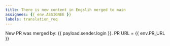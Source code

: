 ```yaml
---
title: There is new content in Engslih merged to main
assignees: {{ env.ASSIGNEE }}
labels: translation_req
---
```

New PR was merged by: {{ payload.sender.login }}.
PR URL = {{ env.PR_URL }}

